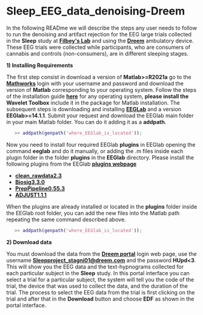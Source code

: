 # Sleep_EEG_data_denoising-Dreem
In the following READme we will describe the steps any user needs to follow to run the denoising and artifact rejection for the EEG large trials collected in the **Sleep** study at [**Filbey's Lab**](https://labs.utdallas.edu/filbeylab/) and using the [**Dreem**](https://dreem.com/) ambulatory device. These EEG trials were collected while participants, who are consumers of cannabis and controls (non-consumers), are in different sleeping stages.
 
**1) Installing Requirements**

The first step consist in download a version of **Matlab>=R2021a** go to the [**Mathworks**](https://www.mathworks.com/downloads/#) login with your username and password and download the version of **Matlab** corresponding to your operating system. Follow the steps of the installation guide [**here**](https://www.mathworks.com/help/pdf_doc/install/install_guide.pdf) for any operating system, **please install the Wavelet Toolbox** include it in the package for Matlab installation. The subsequent steps is downloading and installing [**EEGLab**](https://sccn.ucsd.edu/eeglab/download.php) and a version **EEGlab>=14.1.1**.  Submit your request and download the EEGlab main folder in your main Matlab folder. You can do it adding it as a **addpath**.

```matlab
   >> addpath(genpath('where_EEGlab_is_located'));
```
Now you need to install four required EEGlab **plugins** in EEGlab opening the command **eeglab** and do it manually, or adding the .m files inside each plugin folder in the folder **plugins** in the **EEGlab** directory. Please install the following plugins from the EEGlab [**plugins webpage**](https://sccn.ucsd.edu/eeglab/plugin_uploader/plugin_list_all.php) 

- [**clean_rawdata2.3**](https://github.com/sccn/clean_rawdata)
- [**Biosig3.3.0**](https://biosig.sourceforge.net/download.html)
- [**PrepPipeline0.55.3**](http://vislab.github.io/EEG-Clean-Tools/)
- [**ADJUST1.1.1**](https://www.nitrc.org/projects/adjust/)

When the plugins are already installed or located in the **plugins** folder inside the EEGlab root folder, you can add the new files into the Matlab path repeating the same command described above.  


```matlab
   >> addpath(genpath('where_EEGlab_is_located'));
```
**2) Download data**

You must download the data from the [**Dreem portal**](https://dreem-viewer.rythm.co/login) login web page, use the username **Sleepproject_stagni01@dreem.com** and the password **HUpd<3**. This will show you the EEG data and the text-hypnograms collected for each particular subject in the **Sleep** study. In this portal interface you can select a trial for a particular subject, the system will tell you the code of the trial, the device that was used to collect the data, and the duration of the trial. The process to select the EEG data from the trial is first clicking on the trial and after that in the **Download** button and choose **EDF** as shown in the portal interface.

